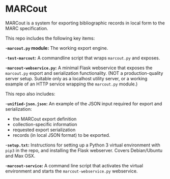 # MARCout
MARCout is a system for exporting bibliographic records in local form to the MARC specification.

This repo includes the following key items:

-**`marcout.py` module:** The working export engine.

-**`test-marcout`:** A commandline script that wraps `marcout.py` and exposes.

-**`marcout-webservice.py`:** A minimal Flask webservice that exposes the `marcout.py` export and serialization functionality. (NOT a production-quality server setup. Suitable only as a localhost utility server, or a working example of an HTTP service wrapping the `marcout.py` module.)

This repo also includes:

-**`unified-json.json`:** An example of the JSON input required for export and serialization:
  - the MARCout export definition
  - collection-specific information
  - requested export serialization
  - records (in local JSON format) to be exported.

-**`setup.txt`:** Instructions for setting up a Python 3 virtual environment with `pip3` in the repo, and installing the Flask webserver. Covers Debian/Ubuntu and Max OSX.

-**`marcout-service`:** A command line script that activates the virtual environment and starts the `marcout-webservice.py` webservice.

